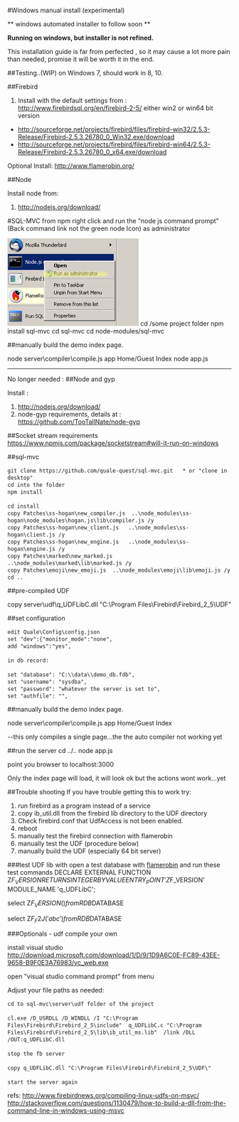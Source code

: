 
#Windows manual install (experimental)

** windows automated installer to follow soon **

**Running on windows, but installer is not refined.**

This installation guide is far from perfected , 
so it may cause a lot more pain than needed,
promise it will be worth it in the end.

##Testing..(WIP) on Windows 7, should work in 8, 10.

##Firebird

1. Install with the default settings from :
http://www.firebirdsql.org/en/firebird-2-5/  either win2 or win64 bit version 
* http://sourceforge.net/projects/firebird/files/firebird-win32/2.5.3-Release/Firebird-2.5.3.26780_0_Win32.exe/download
* http://sourceforge.net/projects/firebird/files/firebird-win64/2.5.3-Release/Firebird-2.5.3.26780_0_x64.exe/download

Optional Install:
http://www.flamerobin.org/


##Node

Install node from:

1. http://nodejs.org/download/


#SQL-MVC from npm
right click and run the "node js command prompt" (Back command link not the green node Icon) as administrator

![run-node as admin](https://github.com/quale-quest/sql-mvc/blob/master/doc/win/win-run-as-admin.png "run node as admin")
cd /some project folder
npm install sql-mvc
cd sql-mvc
cd node-modules/sql-mvc

##manually build the demo index page.

node  server\compiler\compile.js app Home/Guest Index
node app.js

---

No longer needed : 
##Node and gyp

Install :

1. http://nodejs.org/download/
2. node-gyp requirements, details at : https://github.com/TooTallNate/node-gyp


##Socket stream requirements
https://www.npmjs.com/package/socketstream#will-it-run-on-windows

##sql-mvc

```
git clone https://github.com/quale-quest/sql-mvc.git   * or "clone in desktop"
cd into the folder
npm install

cd install
copy Patches\ss-hogan\new_compiler.js  ..\node_modules\ss-hogan\node_modules\hogan.js\lib\compiler.js /y
copy Patches\ss-hogan\new_client.js   ..\node_modules\ss-hogan\client.js /y
copy Patches\ss-hogan\new_engine.js   ..\node_modules\ss-hogan\engine.js /y
copy Patches\marked\new_marked.js   ..\node_modules\marked\lib\marked.js /y
copy Patches\emoji\new_emoji.js  ..\node_modules\emoji\lib\emoji.js /y
cd ..
```

##pre-compiled UDF

copy server\udf\q_UDFLibC.dll  "C:\Program Files\Firebird\Firebird_2_5\UDF"

##set configuration

```
edit Quale\Config\config.json
set "dev":{"monitor_mode":"none",
add "windows":"yes",

in db record:

set "database": "C:\\data\\demo_db.fdb",
set "username": "sysdba",
set "password": "whatever the server is set to",
set "authfile": "",
```
		
##manually build the demo index page.

node  server\compiler\compile.js app Home/Guest Index


--this only compiles a single page...the the auto compiler not working yet

##run the server
cd ../..
node app.js

point you browser to localhost:3000

Only the index page will load, it will look ok but the actions wont work...yet



 

##Trouble shooting
If you have trouble getting this to work try:

1. run firebird as a program instead of a service
2. copy ib_util.dll from the firebird lib directory to the UDF directory
2. Check firebird.conf that UdfAccess is not been enabled.
3. reboot
4. manually test the firebird connection with flamerobin
5. manually test the UDF (procedure below)
5. manually build the UDF (especially 64 bit server)
 

###test UDF lib with 
open a test database with [flamerobin](http://www.flamerobin.org/) and run these test commands
DECLARE EXTERNAL FUNCTION Z$F_VERSION
RETURNS INTEGER BY VALUE 
ENTRY_POINT 'Z$F_VERSION'
MODULE_NAME 'q_UDFLibC';


select  Z$F_VERSION() from RDB$DATABASE
	
select Z$F_F2J('abc') from RDB$DATABASE
 
 
 
###Optionals - udf compile your own 
	
install visual studio 
http://download.microsoft.com/download/1/D/9/1D9A6C0E-FC89-43EE-9658-B9F0E3A76983/vc_web.exe	
	
open "visual studio command prompt"  from menu

Adjust your file paths as needed:

```
cd to sql-mvc\server\udf folder of the project

cl.exe /D_USRDLL /D_WINDLL /I "C:\Program Files\Firebird\Firebird_2_5\include"  q_UDFLibC.c "C:\Program Files\Firebird\Firebird_2_5\lib\ib_util_ms.lib"  /link /DLL /OUT:q_UDFLibC.dll

stop the fb server

copy q_UDFLibC.dll "C:\Program Files\Firebird\Firebird_2_5\UDF\"

start the server again
```	
  
refs:
http://www.firebirdnews.org/compiling-linux-udfs-on-msvc/
http://stackoverflow.com/questions/1130479/how-to-build-a-dll-from-the-command-line-in-windows-using-msvc




